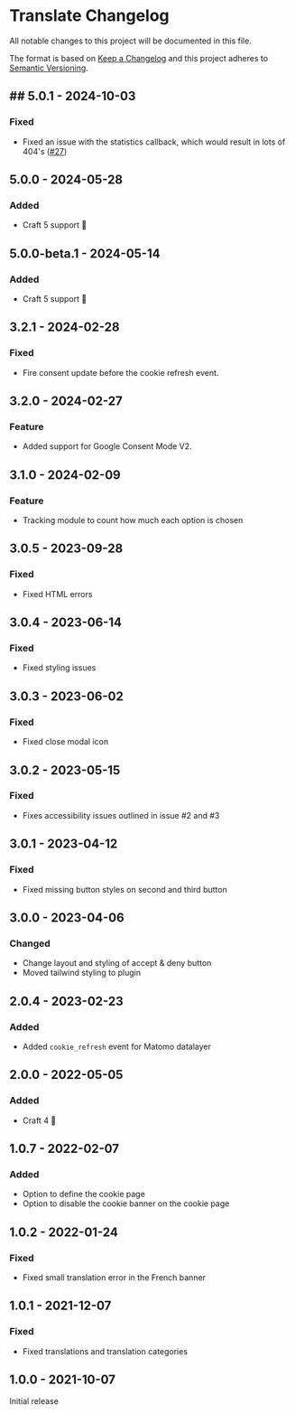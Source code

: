 # Translate Changelog

All notable changes to this project will be documented in this file.

The format is based on [Keep a Changelog](http://keepachangelog.com/) and this project adheres to [Semantic Versioning](http://semver.org/).

## ## 5.0.1 - 2024-10-03
### Fixed
- Fixed an issue with the statistics callback, which would result in lots of 404's ([#27](https://github.com/statikbe/craft-cookie-banner/pull/27))

## 5.0.0 - 2024-05-28
### Added
- Craft 5 support 🚀

## 5.0.0-beta.1 - 2024-05-14
### Added
- Craft 5 support 🚀

## 3.2.1 - 2024-02-28
### Fixed

- Fire consent update before the cookie refresh event. 


## 3.2.0 - 2024-02-27
### Feature

- Added support for Google Consent Mode V2.


## 3.1.0 - 2024-02-09

### Feature

- Tracking module to count how much each option is chosen

## 3.0.5 - 2023-09-28

### Fixed

- Fixed HTML errors

## 3.0.4 - 2023-06-14

### Fixed

- Fixed styling issues

## 3.0.3 - 2023-06-02

### Fixed

- Fixed close modal icon

## 3.0.2 - 2023-05-15

### Fixed

- Fixes accessibility issues outlined in issue #2 and #3

## 3.0.1 - 2023-04-12

### Fixed

- Fixed missing button styles on second and third button

## 3.0.0 - 2023-04-06

### Changed

- Change layout and styling of accept & deny button
- Moved tailwind styling to plugin

## 2.0.4 - 2023-02-23

### Added

- Added `cookie_refresh` event for Matomo datalayer

## 2.0.0 - 2022-05-05

### Added

- Craft 4 🚀

## 1.0.7 - 2022-02-07

### Added

- Option to define the cookie page
- Option to disable the cookie banner on the cookie page

## 1.0.2 - 2022-01-24

### Fixed

- Fixed small translation error in the French banner

## 1.0.1 - 2021-12-07

### Fixed

- Fixed translations and translation categories

## 1.0.0 - 2021-10-07

Initial release
